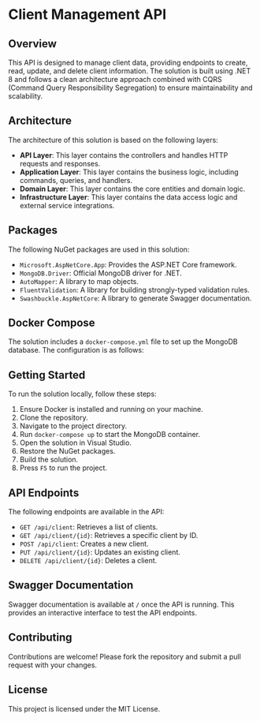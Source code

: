 # Client Management API

## Overview
This API is designed to manage client data, providing endpoints to create, read, update, and delete client information. The solution is built using .NET 8 and follows a clean architecture approach combined with CQRS (Command Query Responsibility Segregation) to ensure maintainability and scalability.

## Architecture
The architecture of this solution is based on the following layers:
- **API Layer**: This layer contains the controllers and handles HTTP requests and responses.
- **Application Layer**: This layer contains the business logic, including commands, queries, and handlers.
- **Domain Layer**: This layer contains the core entities and domain logic.
- **Infrastructure Layer**: This layer contains the data access logic and external service integrations.

## Packages
The following NuGet packages are used in this solution:
- `Microsoft.AspNetCore.App`: Provides the ASP.NET Core framework.
- `MongoDB.Driver`: Official MongoDB driver for .NET.
- `AutoMapper`: A library to map objects.
- `FluentValidation`: A library for building strongly-typed validation rules.
- `Swashbuckle.AspNetCore`: A library to generate Swagger documentation.

## Docker Compose
The solution includes a `docker-compose.yml` file to set up the MongoDB database. The configuration is as follows:

## Getting Started
To run the solution locally, follow these steps:
1. Ensure Docker is installed and running on your machine.
2. Clone the repository.
3. Navigate to the project directory.
4. Run `docker-compose up` to start the MongoDB container.
5. Open the solution in Visual Studio.
6. Restore the NuGet packages.
7. Build the solution.
8. Press `F5` to run the project.

## API Endpoints
The following endpoints are available in the API:
- `GET /api/client`: Retrieves a list of clients.
- `GET /api/client/{id}`: Retrieves a specific client by ID.
- `POST /api/client`: Creates a new client.
- `PUT /api/client/{id}`: Updates an existing client.
- `DELETE /api/client/{id}`: Deletes a client.

## Swagger Documentation
Swagger documentation is available at `/` once the API is running. This provides an interactive interface to test the API endpoints.

## Contributing
Contributions are welcome! Please fork the repository and submit a pull request with your changes.

## License
This project is licensed under the MIT License.
